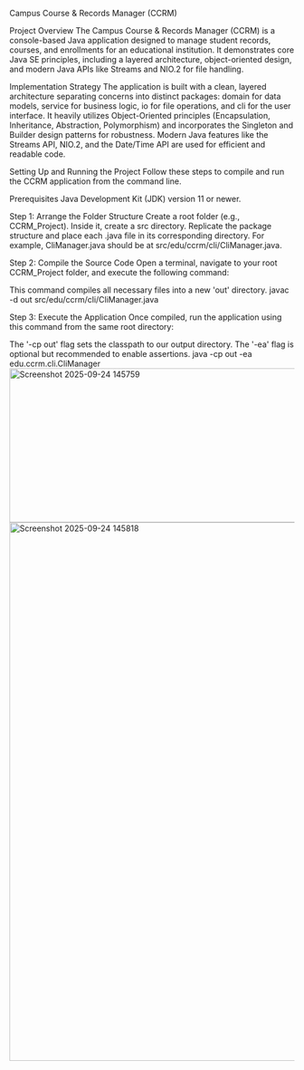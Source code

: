 Campus Course & Records Manager (CCRM)

Project Overview The Campus Course & Records Manager (CCRM) is a console-based Java application designed to manage student records, courses, and enrollments for an educational institution. It demonstrates core Java SE principles, including a layered architecture, object-oriented design, and modern Java APIs like Streams and NIO.2 for file handling.

Implementation Strategy The application is built with a clean, layered architecture separating concerns into distinct packages: domain for data models, service for business logic, io for file operations, and cli for the user interface. It heavily utilizes Object-Oriented principles (Encapsulation, Inheritance, Abstraction, Polymorphism) and incorporates the Singleton and Builder design patterns for robustness. Modern Java features like the Streams API, NIO.2, and the Date/Time API are used for efficient and readable code.

Setting Up and Running the Project Follow these steps to compile and run the CCRM application from the command line.

Prerequisites Java Development Kit (JDK) version 11 or newer.

Step 1: Arrange the Folder Structure Create a root folder (e.g., CCRM_Project). Inside it, create a src directory. Replicate the package structure and place each .java file in its corresponding directory. For example, CliManager.java should be at src/edu/ccrm/cli/CliManager.java.

Step 2: Compile the Source Code Open a terminal, navigate to your root CCRM_Project folder, and execute the following command:

This command compiles all necessary files into a new 'out' directory.
javac -d out src/edu/ccrm/cli/CliManager.java

Step 3: Execute the Application Once compiled, run the application using this command from the same root directory:

The '-cp out' flag sets the classpath to our output directory.
The '-ea' flag is optional but recommended to enable assertions.
java -cp out -ea edu.ccrm.cli.CliManager 
<img width="639" height="272" alt="Screenshot 2025-09-24 145759" src="https://github.com/user-attachments/assets/a126acff-46b7-4de4-99ac-993f539343ff" />
<img width="1844" height="951" alt="Screenshot 2025-09-24 145818" src="https://github.com/user-attachments/assets/4aa1a8d7-eeee-4c64-a34b-856dc5c4dd35" />

